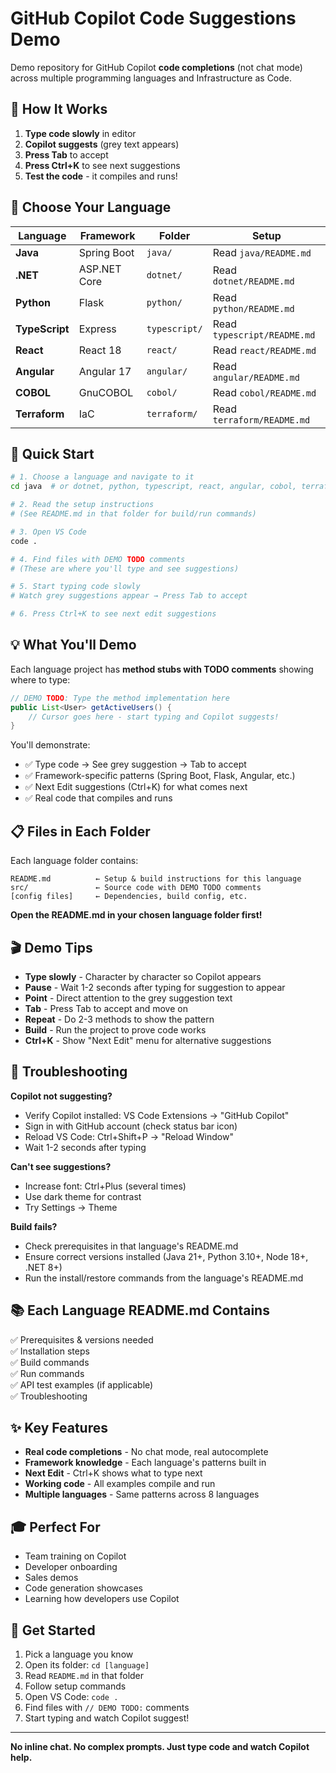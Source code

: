 # GitHub Copilot Code Suggestions Demo

Demo repository for GitHub Copilot **code completions** (not chat mode) across multiple programming languages and Infrastructure as Code.

## 🎯 How It Works

1. **Type code slowly** in editor
2. **Copilot suggests** (grey text appears)
3. **Press Tab** to accept
4. **Press Ctrl+K** to see next suggestions
5. **Test the code** - it compiles and runs!

## 📂 Choose Your Language

| Language | Framework | Folder | Setup |
|----------|-----------|--------|-------|
| **Java** | Spring Boot | `java/` | Read `java/README.md` |
| **.NET** | ASP.NET Core | `dotnet/` | Read `dotnet/README.md` |
| **Python** | Flask | `python/` | Read `python/README.md` |
| **TypeScript** | Express | `typescript/` | Read `typescript/README.md` |
| **React** | React 18 | `react/` | Read `react/README.md` |
| **Angular** | Angular 17 | `angular/` | Read `angular/README.md` |
| **COBOL** | GnuCOBOL | `cobol/` | Read `cobol/README.md` |
| **Terraform** | IaC | `terraform/` | Read `terraform/README.md` |

## 🚀 Quick Start

```bash
# 1. Choose a language and navigate to it
cd java  # or dotnet, python, typescript, react, angular, cobol, terraform

# 2. Read the setup instructions
# (See README.md in that folder for build/run commands)

# 3. Open VS Code
code .

# 4. Find files with DEMO TODO comments
# (These are where you'll type and see suggestions)

# 5. Start typing code slowly
# Watch grey suggestions appear → Press Tab to accept

# 6. Press Ctrl+K to see next edit suggestions
```

## 💡 What You'll Demo

Each language project has **method stubs with TODO comments** showing where to type:

```java
// DEMO TODO: Type the method implementation here
public List<User> getActiveUsers() {
    // Cursor goes here - start typing and Copilot suggests!
}
```

You'll demonstrate:
- ✅ Type code → See grey suggestion → Tab to accept
- ✅ Framework-specific patterns (Spring Boot, Flask, Angular, etc.)
- ✅ Next Edit suggestions (Ctrl+K) for what comes next
- ✅ Real code that compiles and runs

## 📋 Files in Each Folder

Each language folder contains:

```
README.md          ← Setup & build instructions for this language
src/               ← Source code with DEMO TODO comments
[config files]     ← Dependencies, build config, etc.
```

**Open the README.md in your chosen language folder first!**

## 🎬 Demo Tips

- **Type slowly** - Character by character so Copilot appears
- **Pause** - Wait 1-2 seconds after typing for suggestion to appear
- **Point** - Direct attention to the grey suggestion text
- **Tab** - Press Tab to accept and move on
- **Repeat** - Do 2-3 methods to show the pattern
- **Build** - Run the project to prove code works
- **Ctrl+K** - Show "Next Edit" menu for alternative suggestions

## 🐛 Troubleshooting

**Copilot not suggesting?**
- Verify Copilot installed: VS Code Extensions → "GitHub Copilot"
- Sign in with GitHub account (check status bar icon)
- Reload VS Code: Ctrl+Shift+P → "Reload Window"
- Wait 1-2 seconds after typing

**Can't see suggestions?**
- Increase font: Ctrl+Plus (several times)
- Use dark theme for contrast
- Try Settings → Theme

**Build fails?**
- Check prerequisites in that language's README.md
- Ensure correct versions installed (Java 21+, Python 3.10+, Node 18+, .NET 8+)
- Run the install/restore commands from the language's README.md

## 📚 Each Language README.md Contains

✅ Prerequisites & versions needed  
✅ Installation steps  
✅ Build commands  
✅ Run commands  
✅ API test examples (if applicable)  
✅ Troubleshooting  

## ✨ Key Features

- **Real code completions** - No chat mode, real autocomplete
- **Framework knowledge** - Each language's patterns built in
- **Next Edit** - Ctrl+K shows what to type next
- **Working code** - All examples compile and run
- **Multiple languages** - Same patterns across 8 languages

## 🎓 Perfect For

- Team training on Copilot
- Developer onboarding
- Sales demos
- Code generation showcases
- Learning how developers use Copilot

## 🚀 Get Started

1. Pick a language you know
2. Open its folder: `cd [language]`
3. Read `README.md` in that folder
4. Follow setup commands
5. Open VS Code: `code .`
6. Find files with `// DEMO TODO:` comments
7. Start typing and watch Copilot suggest!

---

**No inline chat. No complex prompts. Just type code and watch Copilot help.**
